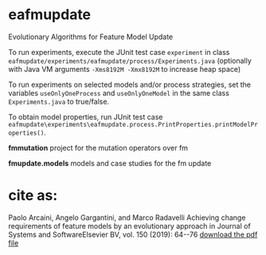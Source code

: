 # eafmupdate
Evolutionary Algorithms for Feature Model Update

To run experiments, execute the JUnit test case `experiment` in class `eafmupdate/experiments/eafmupdate/process/Experiments.java` (optionally with Java VM arguments `-Xms8192M -Xmx8192M` to increase heap space)

To run experiments on selected models and/or process strategies, set the variables `useOnlyOneProcess` and `useOnlyOneModel` in the same class `Experiments.java` to true/false.

To obtain model properties, run JUnit test case `eafmupdate\experiments\eafmupdate.process.PrintProperties.printModelProperties()`.


**fmmutation** project for the mutation operators over fm

**fmupdate.models** models and case studies for the fm update

# cite as:
Paolo Arcaini, Angelo Gargantini, and Marco Radavelli
Achieving change requirements of feature models by an evolutionary approach
in Journal of Systems and SoftwareElsevier BV, vol. 150 (2019): 64--76
[download the pdf file](http://cs.unibg.it/gargantini/research/papers/vamos2018_SI.pdf)
